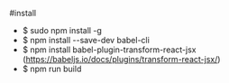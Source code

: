 #install
* $ sudo npm install -g
* $ npm install --save-dev babel-cli
* $ npm install babel-plugin-transform-react-jsx (https://babeljs.io/docs/plugins/transform-react-jsx/)
* $ npm run build
